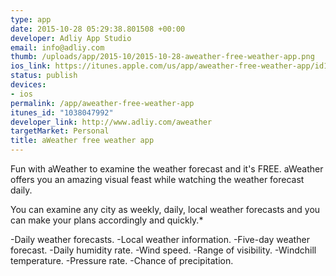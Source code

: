```yaml
--- 
type: app
date: 2015-10-28 05:29:38.801508 +00:00
developer: Adliy App Studio
email: info@adliy.com
thumb: /uploads/app/2015-10/2015-10-28-aweather-free-weather-app.png
ios_link: https://itunes.apple.com/us/app/aweather-free-weather-app/id1038047992
status: publish
devices: 
- ios
permalink: /app/aweather-free-weather-app
itunes_id: "1038047992"
developer_link: http://www.adliy.com/aweather
targetMarket: Personal
title: aWeather free weather app
---
```


Fun with aWeather to examine the weather forecast and it's FREE.
aWeather offers you an amazing visual feast while watching the weather forecast daily.

You can examine any city as weekly, daily, local weather forecasts and you can make your plans accordingly and quickly.*

-Daily weather forecasts.
-Local weather information.
-Five-day weather forecast.
-Daily humidity rate.
-Wind speed.
-Range of visibility.
-Windchill temperature.
-Pressure rate.
-Chance of precipitation.
